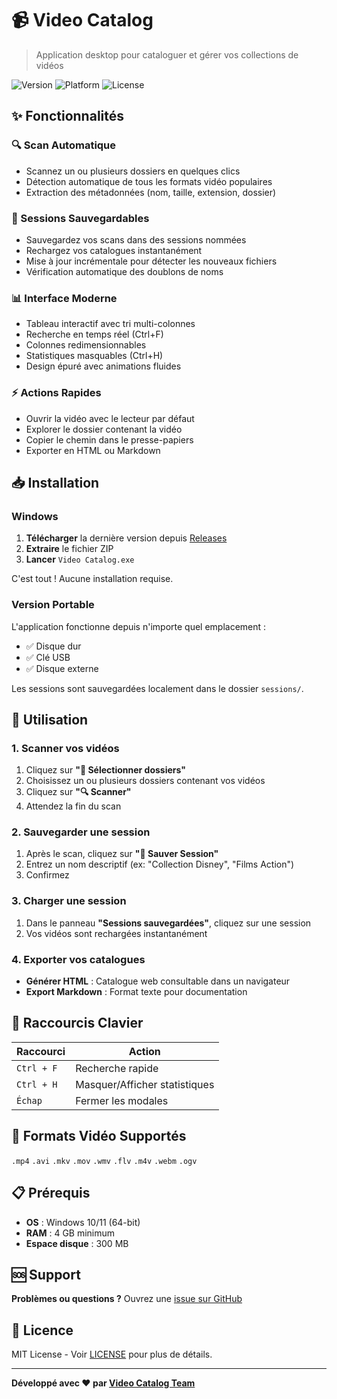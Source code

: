 # 📹 Video Catalog

> Application desktop pour cataloguer et gérer vos collections de vidéos

![Version](https://img.shields.io/badge/version-2.1.4-blue)
![Platform](https://img.shields.io/badge/platform-Windows-lightgrey)
![License](https://img.shields.io/badge/license-MIT-green)

## ✨ Fonctionnalités

### 🔍 Scan Automatique
- Scannez un ou plusieurs dossiers en quelques clics
- Détection automatique de tous les formats vidéo populaires
- Extraction des métadonnées (nom, taille, extension, dossier)

### 💾 Sessions Sauvegardables
- Sauvegardez vos scans dans des sessions nommées
- Rechargez vos catalogues instantanément
- Mise à jour incrémentale pour détecter les nouveaux fichiers
- Vérification automatique des doublons de noms

### 📊 Interface Moderne
- Tableau interactif avec tri multi-colonnes
- Recherche en temps réel (Ctrl+F)
- Colonnes redimensionnables
- Statistiques masquables (Ctrl+H)
- Design épuré avec animations fluides

### ⚡ Actions Rapides
- Ouvrir la vidéo avec le lecteur par défaut
- Explorer le dossier contenant la vidéo
- Copier le chemin dans le presse-papiers
- Exporter en HTML ou Markdown

## 📥 Installation

### Windows

1. **Télécharger** la dernière version depuis [Releases](https://github.com/gizmo38/video-catalog-public/releases)
2. **Extraire** le fichier ZIP
3. **Lancer** `Video Catalog.exe`

C'est tout ! Aucune installation requise.

### Version Portable

L'application fonctionne depuis n'importe quel emplacement :
- ✅ Disque dur
- ✅ Clé USB
- ✅ Disque externe

Les sessions sont sauvegardées localement dans le dossier `sessions/`.

## 🚀 Utilisation

### 1. Scanner vos vidéos

1. Cliquez sur **"📁 Sélectionner dossiers"**
2. Choisissez un ou plusieurs dossiers contenant vos vidéos
3. Cliquez sur **"🔍 Scanner"**
4. Attendez la fin du scan

### 2. Sauvegarder une session

1. Après le scan, cliquez sur **"💾 Sauver Session"**
2. Entrez un nom descriptif (ex: "Collection Disney", "Films Action")
3. Confirmez

### 3. Charger une session

1. Dans le panneau **"Sessions sauvegardées"**, cliquez sur une session
2. Vos vidéos sont rechargées instantanément

### 4. Exporter vos catalogues

- **Générer HTML** : Catalogue web consultable dans un navigateur
- **Export Markdown** : Format texte pour documentation

## 🎯 Raccourcis Clavier

| Raccourci | Action |
|-----------|--------|
| `Ctrl + F` | Recherche rapide |
| `Ctrl + H` | Masquer/Afficher statistiques |
| `Échap` | Fermer les modales |

## 🎨 Formats Vidéo Supportés

`.mp4` `.avi` `.mkv` `.mov` `.wmv` `.flv` `.m4v` `.webm` `.ogv`

## 📋 Prérequis

- **OS** : Windows 10/11 (64-bit)
- **RAM** : 4 GB minimum
- **Espace disque** : 300 MB

## 🆘 Support

**Problèmes ou questions ?**
Ouvrez une [issue sur GitHub](https://github.com/gizmo38/video-catalog-public/issues)

## 📄 Licence

MIT License - Voir [LICENSE](LICENSE) pour plus de détails.

---

**Développé avec ❤️ par [Video Catalog Team](https://github.com/gizmo38)**
